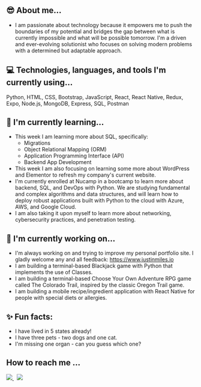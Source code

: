 ## 😎 About me...
* I am passionate about technology because it empowers me to push the boundaries of my potential and bridges the gap between what is currently impossible and what will be possible tomorrow. I'm a driven and ever-evolving solutionist who focuses on solving modern problems with a determined but adaptable approach.

## 💻 Technologies, languages, and tools I'm currently using...
<p>
	Python, HTML, CSS, Bootstrap, JavaScript, React, React Native, Redux, Expo, Node.js, MongoDB, Express, SQL, Postman
</p>

## 🌱 I'm currently learning...
* This week I am learning more about SQL, specifically:
	* Migrations
	* Object Relational Mapping (ORM)
	* Application Programming Interface (API)
	* Backend App Development
* This week I am also focusing on learning some more about WordPress and Elementor to refresh my company's current website.
* I'm currently enrolled at Nucamp in a bootcamp to learn more about backend, SQL, and DevOps with Python. We are studying fundamental and complex algorithms and data structures, and will learn how to deploy robust applications built with Python to the cloud with Azure, AWS, and Google Cloud.
* I am also taking it upon myself to learn more about networking, cybersecurity practices, and penetration testing.

## 🔭 I'm currently working on...
* I'm always working on and trying to improve my personal portfolio site. I gladly welcome any and all feedback:
https://www.justinmiles.io
* I am building a terminal-based Blackjack game with Python that implements the use of Classes.
* I am building a terminal-based Choose Your Own Adventure RPG game called The Colorado Trail, inspired by the classic Oregon Trail game.
* I am building a mobile recipe/ingredient application with React Native for people with special diets or allergies.

## ✨ Fun facts:

* I have lived in 5 states already!
* I have three pets - two dogs and one cat.
* I'm missing one organ - can you guess which one?

## How to reach me ...
<p>
  <a href="https://www.linkedin.com/in/milesjustin" rel="nofollow noreferrer">
		<img src="https://img.icons8.com/ios/50/000000/linkedin.png"/>
  </a> &nbsp;
  <a href="mailto: jmiles90@gmail.com" rel="nofollow noreferrer">
		<img src="https://img.icons8.com/ios/50/000000/gmail-new.png"/>
  </a>
</p>

<!--
**jdm90/jdm90** is a ✨ _special_ ✨ repository because its `README.md` (this file) appears on your GitHub profile.

Here are some ideas to get you started:

- 🔭 I’m currently working on ...
- 🌱 I’m currently learning ...
- 👯 I’m looking to collaborate on ...
- 🤔 I’m looking for help with ...
- 💬 Ask me about ...
- 📫 How to reach me: ...
- 😄 Pronouns: ...
- ⚡ Fun fact: ...
-->
